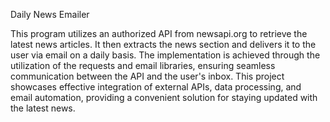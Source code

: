 Daily News Emailer

This program utilizes an authorized API from newsapi.org to retrieve the latest news articles. It then extracts the news section and delivers it to the user via email on a daily basis. The implementation is achieved through the utilization of the requests and email libraries, ensuring seamless communication between the API and the user's inbox. This project showcases effective integration of external APIs, data processing, and email automation, providing a convenient solution for staying updated with the latest news.